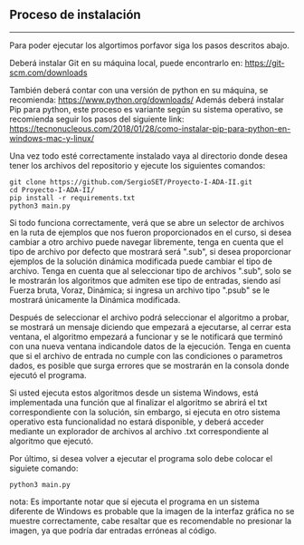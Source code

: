 ## Proceso de instalación
***
Para poder ejecutar los algortimos porfavor siga los pasos descritos abajo. 

Deberá instalar Git en su máquina local, puede encontrarlo en: https://git-scm.com/downloads

También deberá contar con una versión de python en su máquina, se recomienda: https://www.python.org/downloads/
Además deberá instalar Pip para python, este proceso es variante según su sistema operativo, se recomienda seguir los pasos del siguiente link: https://tecnonucleous.com/2018/01/28/como-instalar-pip-para-python-en-windows-mac-y-linux/

Una vez todo esté correctamente instalado vaya al directorio donde desea tener los archivos del repositorio y ejecute los siguientes comandos:
```
git clone https://github.com/SergioSET/Proyecto-I-ADA-II.git
cd Proyecto-I-ADA-II/
pip install -r requirements.txt
python3 main.py
```
Si todo funciona correctamente, verá que se abre un selector de archivos en la ruta de ejemplos que nos fueron proporcionados en el curso, si desea cambiar a otro archivo puede navegar libremente, tenga en cuenta que el tipo de archivo por defecto que mostrará será ".sub", si desea proporcionar ejemplos de la solución dinámica modificada puede cambiar el tipo de archivo. Tenga en cuenta que al seleccionar tipo de archivos ".sub", solo se le mostrarán los algoritmos que admiten ese tipo de entradas, siendo así Fuerza bruta, Voraz, Dinámica; si ingresa un archivo tipo ".psub" se le mostrará únicamente la Dinámica modificada.

Después de seleccionar el archivo podrá seleccionar el algoritmo a probar, se mostrará un mensaje diciendo que empezará a ejecutarse, al cerrar esta ventana, el algoritmo empezará a funcionar y se le notificará que terminó con una nueva ventana indicandole datos de la ejecución. Tenga en cuenta que si el archivo de entrada no cumple con las condiciones o parametros dados, es posible que surga errores que se mostrarán en la consola donde ejecutó el programa.

Si usted ejecuta estos algoritmos desde un sistema Windows, está implementada una función que al finalizar el algoritmo se abrirá el txt correspondiente con la solución, sin embargo, si ejecuta en otro sistema operativo esta funcionalidad no estará disponible, y deberá acceder mediante un explorador de archivos al archivo .txt correspondiente al algoritmo que ejecutó.

Por último, si desea volver a ejecutar el programa solo debe colocar el siguiete comando:
```
python3 main.py
```

nota: Es importante notar que sí ejecuta el programa en un sistema diferente de Windows es probable que la imagen de la interfaz gráfica no se muestre correctamente, cabe resaltar que es recomendable no presionar la imagen, ya que podría dar entradas erróneas al código.
